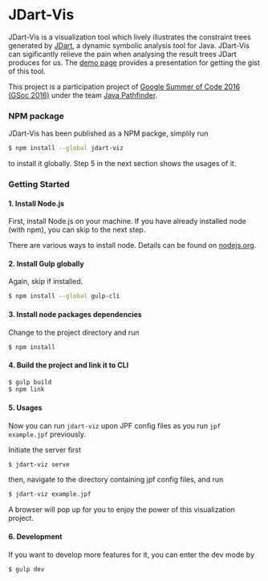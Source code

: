 # JDart-Vis
JDart-Vis is a visualization tool which lively illustrates the constraint trees generated by [JDart](https://github.com/psycopaths/jdart), a dynamic symbolic analysis tool for Java. JDart-Vis can sigificantly relieve the pain when analysing the result trees JDart produces for us. The [demo page](http://chaofz.me/jdart-vis) provides a presentation for getting the gist of this tool.

This project is a participation project of [Google Summer of Code 2016 (GSoc 2016)](https://developers.google.com/open-source/gsoc/) under the team [Java Pathfinder](http://babelfish.arc.nasa.gov/trac/jpf). 

### NPM package

JDart-Vis has been published as a NPM packge, simplily run

```sh
$ npm install --global jdart-viz
```

to install it globally. Step 5 in the next section shows the usages of it.

### Getting Started

#### 1. Install Node.js

First, install Node.js on your machine. If you have already installed node (with npm), you can skip to the next step.

There are various ways to install node. Details can be found on [nodejs.org](https://nodejs.org/en/).

#### 2. Install Gulp globally

Again, skip if installed.

```sh
$ npm install --global gulp-cli
```

#### 3. Install node packages dependencies

Change to the project directory and run

```sh
$ npm install
```

#### 4. Build the project and link it to CLI

```sh
$ gulp build
$ npm link
```

#### 5. Usages

Now you can run `jdart-viz` upon JPF config files as you run `jpf example.jpf` previously.

Initiate the server first

```sh
$ jdart-viz serve
```

then, navigate to the directory containing jpf config files, and run

```sh
$ jdart-viz example.jpf
```

A browser will pop up for you to enjoy the power of this visualization project.

#### 6. Development

If you want to develop more features for it, you can enter the dev mode by

```sh
$ gulp dev
```
